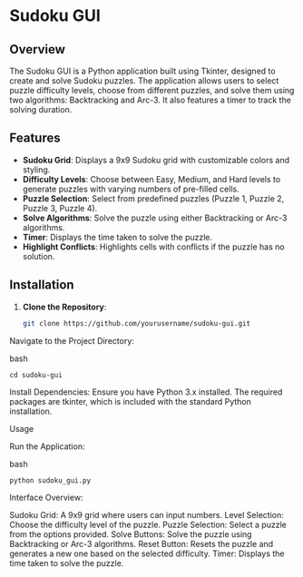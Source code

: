 # Sudoku GUI

## Overview

The Sudoku GUI is a Python application built using Tkinter, designed to create and solve Sudoku puzzles. The application allows users to select puzzle difficulty levels, choose from different puzzles, and solve them using two algorithms: Backtracking and Arc-3. It also features a timer to track the solving duration.

## Features

- **Sudoku Grid**: Displays a 9x9 Sudoku grid with customizable colors and styling.
- **Difficulty Levels**: Choose between Easy, Medium, and Hard levels to generate puzzles with varying numbers of pre-filled cells.
- **Puzzle Selection**: Select from predefined puzzles (Puzzle 1, Puzzle 2, Puzzle 3, Puzzle 4).
- **Solve Algorithms**: Solve the puzzle using either Backtracking or Arc-3 algorithms.
- **Timer**: Displays the time taken to solve the puzzle.
- **Highlight Conflicts**: Highlights cells with conflicts if the puzzle has no solution.

## Installation

1. **Clone the Repository**:
   ```bash
   git clone https://github.com/yourusername/sudoku-gui.git

Navigate to the Project Directory:

bash

    cd sudoku-gui

  Install Dependencies:
  Ensure you have Python 3.x installed. The required packages are tkinter, which is included with the standard Python installation.

Usage

Run the Application:

  bash

    python sudoku_gui.py

Interface Overview:

  Sudoku Grid: A 9x9 grid where users can input numbers.
  Level Selection: Choose the difficulty level of the puzzle.
  Puzzle Selection: Select a puzzle from the options provided.
  Solve Buttons: Solve the puzzle using Backtracking or Arc-3 algorithms.
  Reset Button: Resets the puzzle and generates a new one based on the selected difficulty.
  Timer: Displays the time taken to solve the puzzle.
